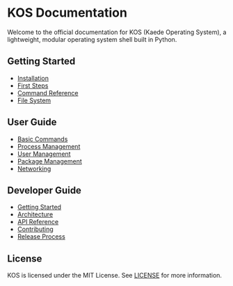 # KOS Documentation

Welcome to the official documentation for KOS (Kaede Operating System), a lightweight, modular operating system shell built in Python.

## Getting Started

- [Installation](getting-started/installation.md)
- [First Steps](getting-started/first-steps.md)
- [Command Reference](user-guide/commands.md)
- [File System](user-guide/filesystem.md)

## User Guide

- [Basic Commands](user-guide/commands.md)
- [Process Management](user-guide/processes.md)
- [User Management](user-guide/users.md)
- [Package Management](user-guide/packages.md)
- [Networking](user-guide/networking.md)

## Developer Guide

- [Getting Started](developer-guide/getting-started.md)
- [Architecture](developer-guide/architecture.md)
- [API Reference](developer-guide/api/README.md)
- [Contributing](developer-guide/contributing.md)
- [Release Process](developer-guide/release-process.md)

## License

KOS is licensed under the MIT License. See [LICENSE](../LICENSE) for more information.
